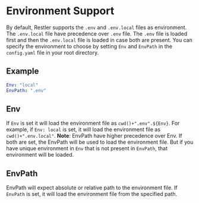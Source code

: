 # Environment Support

By default, Restler supports the `.env` and `.env.local` files as environment. The `.env.local` file have precedence over `.env` file.
The `.env` file is loaded first and then the `.env.local` file is loaded in case both are present. You can specify the environment to choose by
setting `Env` and `EnvPath` in the `config.yaml` file in your root directory.

## Example

```yaml
Env: "local"
EnvPath: ".env"
```

## Env

If `Env` is set it will load the environment file as `cwd()+".env".${Env}`. For example, if `Env: local` is set, it will load the environment file as `cwd()+".env.local"`.
**Note**: EnvPath have higher precedence over Env. If both are set, the EnvPath will be used to load the environment file. But if you have unique environment
in `Env` that is not present in `EnvPath`, that environment will be loaded.

## EnvPath

EnvPath will expect absolute or relative path to the environment file. If `EnvPath` is set, it will load the environment file from the specified
path.
